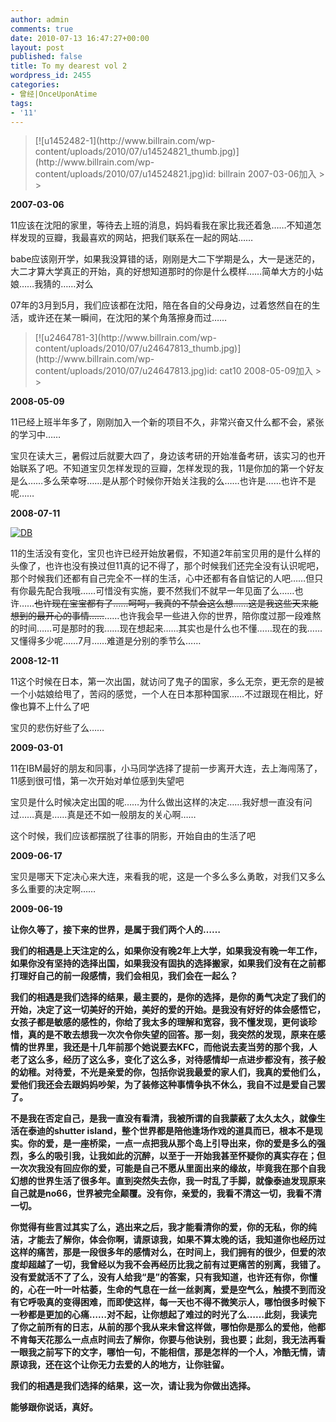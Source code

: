 ```yaml
---
author: admin
comments: true
date: 2010-07-13 16:47:27+00:00
layout: post
published: false
title: To my dearest vol 2
wordpress_id: 2455
categories:
- 曾经|OnceUponAtime
tags:
- '11'
---
```


<blockquote>[![u1452482-1](http://www.billrain.com/wp-content/uploads/2010/07/u14524821_thumb.jpg)](http://www.billrain.com/wp-content/uploads/2010/07/u14524821.jpg)id: billrain 2007-03-06加入
>
>
</blockquote>




**2007-03-06**




11应该在沈阳的家里，等待去上班的消息，妈妈看我在家比我还着急……不知道怎样发现的豆瓣，我最喜欢的网站，把我们联系在一起的网站……




babe应该刚开学，如果我没算错的话，刚刚是大二下学期是么，大一是迷茫的，大二才算大学真正的开始，真的好想知道那时的你是什么模样……简单大方的小姑娘……我猜的……对么




07年的3月到5月，我们应该都在沈阳，陪在各自的父母身边，过着悠然自在的生活，或许还在某一瞬间，在沈阳的某个角落擦身而过……




<blockquote>[![u2464781-3](http://www.billrain.com/wp-content/uploads/2010/07/u24647813_thumb.jpg)](http://www.billrain.com/wp-content/uploads/2010/07/u24647813.jpg)id: cat10 2008-05-09加入
>
>
</blockquote>




**2008-05-09**




11已经上班半年多了，刚刚加入一个新的项目不久，非常兴奋又什么都不会，紧张的学习中……




宝贝在读大三，暑假过后就要大四了，身边该考研的开始准备考研，该实习的也开始联系了吧。不知道宝贝怎样发现的豆瓣，怎样发现的我，11是你加的第一个好友是么……多么荣幸呀……是从那个时候你开始关注我的么……也许是……也许不是呢……




**2008-07-11**




[![DB](http://www.billrain.com/wp-content/uploads/2010/07/DB_thumb.jpg)](http://www.billrain.com/wp-content/uploads/2010/07/DB.jpg)




11的生活没有变化，宝贝也许已经开始放暑假，不知道2年前宝贝用的是什么样的头像了，也许也没有换过但11真的记不得了，那个时候我们还完全没有认识呢吧，那个时候我们还都有自己完全不一样的生活，心中还都有各自惦记的人吧……但只有你最先配合我哦……可惜没有实施，要不然我们不就早一年见面了么……也许……<strike>也许现在宝宝都有了……呵呵，我真的不禁会这么想……这是我这些天来能想到的最开心的事情……</strike>……也许我会早一些进入你的世界，陪你度过那一段难熬的时间……可是那时的我……现在想起来……其实也是什么也不懂……现在的我……又懂得多少呢……7月……难道是分别的季节么……




**2008-12-11**




11这个时候在日本，第一次出国，就访问了鬼子的国家，多么无奈，更无奈的是被一个小姑娘给甩了，苦闷的感觉，一个人在日本那种国家……不过跟现在相比，好像也算不上什么了吧




宝贝的悲伤好些了么……




**2009-03-01**




11在IBM最好的朋友和同事，小马同学选择了提前一步离开大连，去上海闯荡了，11感到很可惜，第一次开始对单位感到失望吧




宝贝是什么时候决定出国的呢……为什么做出这样的决定……我好想一直没有问过……真是……真是还不如一般朋友的关心啊……




这个时候，我们应该都摆脱了往事的阴影，开始自由的生活了吧




**2009-06-17**




宝贝是哪天下定决心来大连，来看我的呢，这是一个多么多么勇敢，对我们又多么多么重要的决定啊……




**2009-06-19**




**让你久等了，接下来的世界，是属于我们两个人的……**




**我们的相遇是上天注定的么，如果你没有晚2年上大学，如果我没有晚一年工作，如果你没有坚持的选择出国，如果我没有固执的选择搬家，如果我们没有在之前都打理好自己的前一段感情，我们会相见，我们会在一起么？**




**我们的相遇是我们选择的结果，最主要的，是你的选择，是你的勇气决定了我们的开始，决定了这一切美好的开始，美好的爱的开始。是我没有好好的体会感悟它，女孩子都是敏感的感性的，你给了我太多的理解和宽容，我不懂发现，更何谈珍惜，真的是不敢去想我一次次令你失望的回答。那一刻，我突然的发现，原来在感情的世界里，我还是十几年前那个她说要去KFC，而他说去麦当劳的那个我，人老了这么多，经历了这么多，变化了这么多，对待感情却一点进步都没有，孩子般的幼稚。对待爱，不光是亲爱的你，包括你说我最爱的家人们，我真的爱他们么，爱他们我还会去跟妈妈吵架，为了装修这种事情争执不休么，我自不过是爱自己罢了。**




**不是我在否定自己，是我一直没有看清，我被所谓的自我蒙蔽了太久太久，就像生活在泰迪的shutter island，整个世界都是陪他逢场作戏的道具而已，根本不是现实。你的爱，是一座桥梁，一点一点把我从那个岛上引导出来，你的爱是多么的强烈，多么的吸引我，让我如此的沉醉，以至于一开始我甚至怀疑你的真实存在；但一次次我没有回应你的爱，可能是自己不愿从里面出来的缘故，毕竟我在那个自我幻想的世界生活了很多年。直到突然失去你，我一时乱了手脚，就像泰迪发现原来自己就是no66，世界被完全颠覆。没有你，亲爱的，我看不清这一切，我看不清一切。**




**你觉得有些言过其实了么，逃出来之后，我才能看清你的爱，你的无私，你的纯洁，才能去了解你，体会你啊，请原谅我，如果不算太晚的话，我知道你也经历过这样的痛苦，那是一段很多年的感情对么，在时间上，我们拥有的很少，但爱的浓度却超越了一切，我曾经以为我不会再经历比我之前有过更痛苦的别离，我错了。没有爱就活不了了么，没有人给我“是”的答案，只有我知道，也许还有你，你懂的，心在一叶一叶枯萎，生命的气息在一丝一丝剥离，爱是空气么，触摸不到而没有它呼吸真的变得困难，而即使这样，每一天也不得不微笑示人，哪怕很多时候下一秒都是更加的心痛……对不起，让你想起了难过的时光了么……此刻，我读完了你之前所有的日志，从前的那个我从来未曾这样做，哪怕你是那么的爱他，他都不肯每天花那么一点点时间去了解你，你要与他诀别，我也要；此刻，我无法再看一眼我之前写下的文字，哪怕一句，不能相信，那是怎样的一个人，冷酷无情，请原谅我，还在这个让你无力去爱的人的地方，让你驻留。**




**我们的相遇是我们选择的结果，这一次，请让我为你做出选择。**




**能够跟你说话，真好。**
